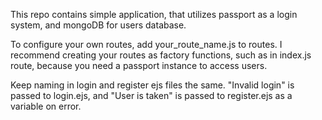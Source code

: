 This repo contains simple application, that utilizes passport as a login system, and mongoDB for users database.

To configure your own routes, add your_route_name.js to routes. I recommend creating your routes as factory functions, such as in index.js route, because you need a passport instance to access users.

Keep naming in login and register ejs files the same. "Invalid login" is passed to login.ejs, and "User is taken" is passed to register.ejs as a variable on error.
